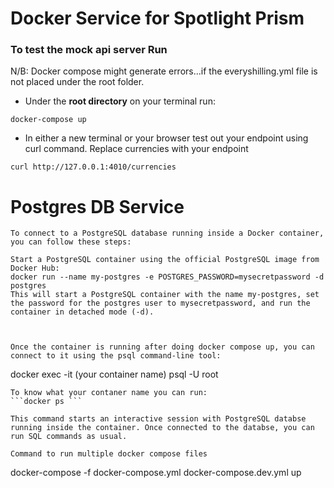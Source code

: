 # Docker Service for Spotlight Prism

### To test the mock api server Run

 N/B: Docker compose might generate errors...if the everyshilling.yml file is not placed under the root folder.

- Under the **root directory** on your terminal run:


```
docker-compose up
```

- In either a new terminal or your browser test out your endpoint using curl command.
Replace currencies with your endpoint

```
curl http://127.0.0.1:4010/currencies
```
# Postgres DB Service

```
To connect to a PostgreSQL database running inside a Docker container, you can follow these steps:

Start a PostgreSQL container using the official PostgreSQL image from Docker Hub:
docker run --name my-postgres -e POSTGRES_PASSWORD=mysecretpassword -d postgres
This will start a PostgreSQL container with the name my-postgres, set the password for the postgres user to mysecretpassword, and run the container in detached mode (-d).



Once the container is running after doing docker compose up, you can connect to it using the psql command-line tool:

```
docker exec -it (your container name) psql -U root
```
To know what your contaner name you can run:
```docker ps ```

This command starts an interactive session with PostgreSQL databse running inside the container. Once connected to the databse, you can run SQL commands as usual.

Command to run multiple docker compose files
```
docker-compose -f docker-compose.yml docker-compose.dev.yml up
```